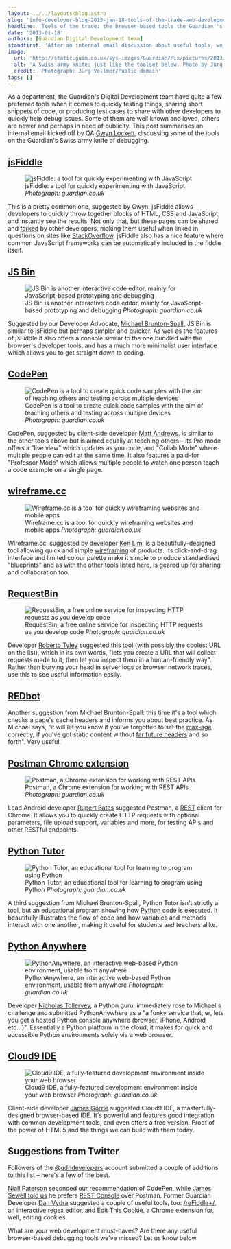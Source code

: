 ```yaml
---
layout: ../../layouts/blog.astro
slug: 'info-developer-blog-2013-jan-18-tools-of-the-trade-web-development'
headline: 'Tools of the trade: the browser-based tools the Guardian''s digital team uses for coding'
date: '2013-01-18'
authors: [Guardian Digital Development team]
standfirst: 'After an internal email discussion about useful tools, we''ve collected a roundup of the best free online resources for helping with web development, as used by the Guardian''s team.'
image:
  url: 'http://static.guim.co.uk/sys-images/Guardian/Pix/pictures/2013/1/18/1358512125225/knife.png'
  alt: 'A Swiss army knife: just like the toolset below. Photo by Jürg Vollmer via Flickr'
  credit: 'Photograph: Jürg Vollmer/Public domain'
tags: []
---
```


As a department, the Guardian's Digital Development team have quite a few preferred tools when it comes to quickly testing things, sharing short snippets of code, or producing test cases to share with other developers to quickly help debug issues. Some of them are well known and loved, others are newer and perhaps in need of publicity. This post summarises an internal email kicked off by QA [Gwyn Lockett](http://www.guardian.co.uk/profile/gwyn-lockett), discussing some of the tools on the Guardian's Swiss army knife of debugging.

[jsFiddle](http://jsfiddle.net/)
--------------------------------


   <figure>
   <img alt="jsFiddle: a tool for quickly experimenting with JavaScript" src="https://i.guim.co.uk/img/static/sys-images/Guardian/Pix/pictures/2013/1/18/1358509516171/jsfiddle.png?width=620&quality=45&auto=format&fit=max&dpr=2&s=161bcacccc36b318299658bfbd614c01" loading="lazy" />
   <figcaption>
     jsFiddle: a tool for quickly experimenting with JavaScript
    <i>Photograph: guardian.co.uk</i>
    </figcaption>
    </figure>

This is a pretty common one, suggested by Gwyn. jsFiddle allows developers to quickly throw together blocks of HTML, CSS and JavaScript, and instantly see the results. Not only that, but these pages can be shared and [forked](http://en.wikipedia.org/wiki/Fork_\(software_development\)) by other developers, making them useful when linked in questions on sites like [StackOverflow](http://stackoverflow.com/). jsFiddle also has a nice feature where common JavaScript frameworks can be automatically included in the fiddle itself.

[JS Bin](http://jsbin.com/)
---------------------------


   <figure>
   <img alt="JS Bin is another interactive code editor, mainly for JavaScript-based prototyping and debugging" src="https://i.guim.co.uk/img/static/sys-images/Guardian/Pix/pictures/2013/1/18/1358509697271/jsbin.png?width=620&quality=45&auto=format&fit=max&dpr=2&s=b182afa0bbd4f818584f28dfbb3e07c4" loading="lazy" />
   <figcaption>
     JS Bin is another interactive code editor, mainly for JavaScript-based prototyping and debugging
    <i>Photograph: guardian.co.uk</i>
    </figcaption>
    </figure>

Suggested by our Developer Advocate, [Michael Brunton-Spall](http://www.guardian.co.uk/profile/michaelbruntonspall), JS Bin is similar to jsFiddle but perhaps simpler and quicker. As well as the features of jsFiddle it also offers a console similar to the one bundled with the browser's developer tools, and has a much more minimalist user interface which allows you to get straight down to coding.

[CodePen](http://codepen.io/)
-----------------------------


   <figure>
   <img alt="CodePen is a tool to create quick code samples with the aim of teaching others and testing across multiple devices" src="https://i.guim.co.uk/img/static/sys-images/Guardian/Pix/pictures/2013/1/18/1358509848457/codepen.png?width=620&quality=45&auto=format&fit=max&dpr=2&s=543c7ad630b0d9b45c3d1c5829355054" loading="lazy" />
   <figcaption>
     CodePen is a tool to create quick code samples with the aim of teaching others and testing across multiple devices
    <i>Photograph: guardian.co.uk</i>
    </figcaption>
    </figure>

CodePen, suggested by client-side developer [Matt Andrews](http://www.guardian.co.uk/profile/matt-andrews), is similar to the other tools above but is aimed equally at teaching others – its Pro mode offers a "live view" which updates as you code, and "Collab Mode" where multiple people can edit at the same time. It also features a paid-for "Professor Mode" which allows multiple people to watch one person teach a code example on a single page.

[wireframe.cc](http://wireframe.cc/)
------------------------------------


   <figure>
   <img alt="Wireframe.cc is a tool for quickly wireframing websites and mobile apps" src="https://i.guim.co.uk/img/static/sys-images/Guardian/Pix/pictures/2013/1/18/1358510031952/wireframe.png?width=620&quality=45&auto=format&fit=max&dpr=2&s=3899fcc28802a261a4683dcc550904a4" loading="lazy" />
   <figcaption>
     Wireframe.cc is a tool for quickly wireframing websites and mobile apps
    <i>Photograph: guardian.co.uk</i>
    </figcaption>
    </figure>

Wireframe.cc, suggested by developer [Ken Lim](http://www.guardian.co.uk/profile/kenneth-lim), is a beautifully-designed tool allowing quick and simple [wireframing](http://en.wikipedia.org/wiki/Website_wireframe) of products. Its click-and-drag interface and limited colour palette make it simple to produce standardised "blueprints" and as with the other tools listed here, is geared up for sharing and collaboration too.

[RequestBin](http://requestb.in/)
---------------------------------


   <figure>
   <img alt="RequestBin, a free online service for inspecting HTTP requests as you develop code" src="https://i.guim.co.uk/img/static/sys-images/Guardian/Pix/pictures/2013/1/18/1358510258392/requestbin.png?width=620&quality=45&auto=format&fit=max&dpr=2&s=fe9dedf90d096c23de1cd1cf13e67ea7" loading="lazy" />
   <figcaption>
     RequestBin, a free online service for inspecting HTTP requests as you develop code
    <i>Photograph: guardian.co.uk</i>
    </figcaption>
    </figure>

Developer [Roberto Tyley](http://www.guardian.co.uk/profile/roberto-tyley) suggested this tool (with possibly the coolest URL on the list), which in its own words, "lets you create a URL that will collect requests made to it, then let you inspect them in a human-friendly way". Rather than burying your head in server logs or browser network traces, use this to see useful information easily.

[REDbot](http://redbot.org/)
----------------------------

Another suggestion from Michael Brunton-Spall: this time it's a tool which checks a page's cache headers and informs you about best practice. As Michael says, "it will let you know if you've forgotten to set the [max-age](http://www.w3.org/Protocols/rfc2616/rfc2616-sec14.html) correctly, if you've got static content without [far future headers](http://www.askapache.com/htaccess/apache-speed-expires.html) and so forth". Very useful.

[Postman Chrome extension](https://chrome.google.com/webstore/detail/postman-rest-client/fdmmgilgnpjigdojojpjoooidkmcomcm?hl=en)
--------------------------------------------------------------------------------------------------------------------------------


   <figure>
   <img alt="Postman, a Chrome extension for working with REST APIs" src="https://i.guim.co.uk/img/static/sys-images/Guardian/Pix/pictures/2013/1/18/1358510515067/postman.png?width=620&quality=45&auto=format&fit=max&dpr=2&s=7617a4616bcaf9091e10a37b8f43105b" loading="lazy" />
   <figcaption>
     Postman, a Chrome extension for working with REST APIs
    <i>Photograph: guardian.co.uk</i>
    </figcaption>
    </figure>

Lead Android developer [Rupert Bates](http://www.guardian.co.uk/profile/rupert-bates) suggested Postman, a [REST](http://en.wikipedia.org/wiki/Representational_state_transfer) client for Chrome. It allows you to quickly create HTTP requests with optional parameters, file upload support, variables and more, for testing APIs and other RESTful endpoints.

[Python Tutor](http://www.pythontutor.com/)
-------------------------------------------


   <figure>
   <img alt="Python Tutor, an educational tool for learning to program using Python " src="https://i.guim.co.uk/img/static/sys-images/Guardian/Pix/pictures/2013/1/18/1358510567940/pythontutor.png?width=620&quality=45&auto=format&fit=max&dpr=2&s=2f96c21a995defed785ef3d5724e4156" loading="lazy" />
   <figcaption>
     Python Tutor, an educational tool for learning to program using Python 
    <i>Photograph: guardian.co.uk</i>
    </figcaption>
    </figure>

A third suggestion from Michael Brunton-Spall, Python Tutor isn't strictly a tool, but an educational program showing how [Python](http://www.python.org/) code is executed. It beautifully illustrates the flow of code and how variables and methods interact with one another, making it useful for students and teachers alike.

[Python Anywhere](https://www.pythonanywhere.com/)
--------------------------------------------------


   <figure>
   <img alt="PythonAnywhere, an interactive web-based Python environment, usable from anywhere" src="https://i.guim.co.uk/img/static/sys-images/Guardian/Pix/pictures/2013/1/18/1358510765114/pythonanywhere.png?width=620&quality=45&auto=format&fit=max&dpr=2&s=3be69adb3ad01f814c5cd0eaf53b3c0e" loading="lazy" />
   <figcaption>
     PythonAnywhere, an interactive web-based Python environment, usable from anywhere
    <i>Photograph: guardian.co.uk</i>
    </figcaption>
    </figure>

Developer [Nicholas Tollervey](http://ntoll.org/about/), a Python guru, immediately rose to Michael's challenge and submitted PythonAnywhere as a "a funky service that, er, lets you get a hosted Python console anywhere (browser, iPhone, Android etc...)". Essentially a Python platform in the cloud, it makes for quick and accessible Python environments solely via a web browser.

[Cloud9 IDE](https://c9.io/)
----------------------------


   <figure>
   <img alt="Cloud9 IDE, a fully-featured development environment inside your web browser" src="https://i.guim.co.uk/img/static/sys-images/Guardian/Pix/pictures/2013/1/18/1358510815487/cloud9.png?width=620&quality=45&auto=format&fit=max&dpr=2&s=cfa2896d4b534504c55d9ee8ecbff136" loading="lazy" />
   <figcaption>
     Cloud9 IDE, a fully-featured development environment inside your web browser
    <i>Photograph: guardian.co.uk</i>
    </figcaption>
    </figure>

Client-side developer [James Gorrie](http://www.guardian.co.uk/profile/james-gorrie) suggested Cloud9 IDE, a masterfully-designed browser-based IDE. It's powerful and features good integration with common development tools, and even offers a free version. Proof of the power of HTML5 and the things we can build with them today.

Suggestions from Twitter
------------------------

Followers of the [@gdndevelopers](https://twitter.com/gdndevelopers) account submitted a couple of additions to this list – here's a few of the best.

[Niall Paterson](https://twitter.com/_niall/status/291871136281681920) seconded our recommendation of CodePen, while [James Sewell told us](https://twitter.com/Hons/status/291874514478968832) he prefers [REST Console](https://chrome.google.com/webstore/detail/rest-console/cokgbflfommojglbmbpenpphppikmonn?utm_source=chrome-ntp-icon) over Postman. Former Guardian Developer [Dan Vydra](https://twitter.com/dvydra) suggested a couple of useful tools, too: [/reFiddle+/](http://refiddle.com/), an interactive regex editor, and [Edit This Cookie](https://chrome.google.com/webstore/detail/edit-this-cookie/fngmhnnpilhplaeedifhccceomclgfbg?hl=en), a Chrome extension for, well, editing cookies.

What are your web development must-haves? Are there any useful browser-based debugging tools we've missed? Let us know below.
